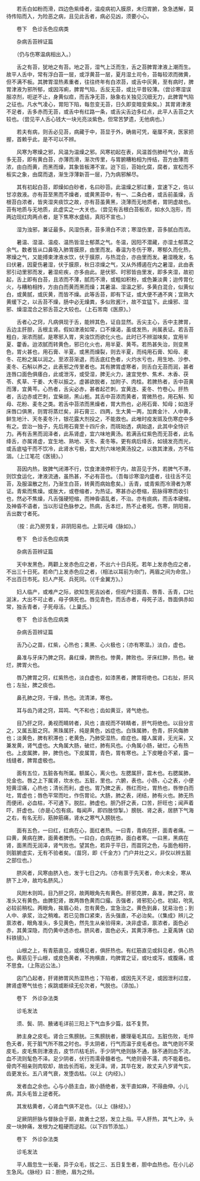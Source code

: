 <!-- { "loadSidebar": true } -->
　　若舌白如粉而滑，四边色紫绛者，温疫病初入膜原，未归胃腑，急急透解，莫待传陷而入，为险恶之病，且见此舌者，病必见凶，须要小心。

　　卷下　色诊舌色应病类

　　杂病舌苔辨证篇

　　（仍与伤寒温病相出入。）

　　舌之有苔，犹地之有苔。地之苔，湿气上泛而生，舌之苔脾胃津液上潮而生。故平人舌中，常有浮白苔一层，或浮黄苔一层，夏月湿土司令，苔每较浓而微黄，但不满不板。其脾胃湿热素重者，往往终年有白浓苔，或舌中灰黄，至有病时，脾胃津液为邪所郁，或因泻痢，脾胃气陷，舌反无苔，或比平昔较薄。（尝诊寒湿误服凉剂，呃逆不止，身黄似疸，而舌净无苔，脉象右关独见沉细无力，此脾胃气陷之征也。凡水气凌心，胃阳下陷，每忽变无苔，日久即变暗变紫矣。）其胃肾津液不足者，舌多赤而无苔，或舌中有红路一条，或舌尖舌边多红点，此平人舌苔之大较也。（尝见平人舌心钱大一块光亮淡紫色，但常苦梦遗，无他病也。）

　　若夫有病，则舌必见苔，病藏于中，苔显于外，确凿可凭，毫厘不爽，医家把握，首赖乎此，是不可以不辨。

　　风寒为寒燥之邪，风温为温燥之邪。风寒初起在表，风温首伤肺经气分，故舌多无苔，即有黄白苔，亦薄而滑，渐次传里，与胃腑糟粕相为抟结，苔方由薄而浓，由白而黄，而黑而燥，其象皆板滞不宣。迨下后，苔始化腐，腐者，宣松而不板实之象，由腐而退，渐生浮薄新苔一层，乃为病邪解尽。

　　其有初起白苔，即燥如白砂者，名曰砂苔。此温燥之邪过重，宜速下之，佐以甘凉救液。亦有苔至黑而不燥者，或黄黑苔中，有一、二条白者，或舌前虽燥，舌根苔白浓者，皆夹湿夹痰饮之故，亦有苔虽黄黑，浇薄而无地质者，胃阴虚故也。苔有地质与无地质，此虚实之一大关也。（尝见有舌根白苔板浓，如水久泡形，而两边现红肉两点者，是下焦寒水盛结，真阳不宣也。）

　　湿为浊邪，兼证最多。风湿伤表，苔多滑白不浓；寒湿伤里，苔多腻白而浓。

　　暑温、湿温、温疫、温热皆湿土郁蒸之气。冬温，因阳不潜藏，亦湿土郁蒸之余气。数者皆从口鼻吸入肺胃膜原，由里而发。春温为冬伤于寒，寒郁久而化热，寒燥之气，又能搏束津液水饮，伏于膜原，与热混合，亦由里而发。暑湿晚发，名曰伏暑，因夏伤暑湿，伏于膜原，秋日凉燥之气，又从外搏遏在内之暑湿，此由表邪引动里邪而发，暑湿疟疾，亦多由此。是伏邪、时邪皆由里发，即多夹湿，故初起，舌上即有白苔，且浓而不薄，腻而不滑，或粗如积粉，或色兼淡黄；迨传胃化火，与糟粕相抟，方由白而黄而黑而燥；其暑温、湿温之邪，多黄白混合，似黄似白，或黄腻，或灰黄，而皆不燥。此等舌苔，即有下证，或大便不通不爽；宜熟大黄缓下之，以舌苔不燥，肠中必无燥粪，多似败酱汁，故不宜猛下。此燥邪、湿邪、燥湿混合之邪舌苔之大较也。（上石芾南《医原》。）

　　舌者心之窍，凡病俱现于舌，能辨其色，证自显然。舌尖主心，舌中主脾胃，舌边主肝胆，舌根主肾。假如津液如常，口不燥渴，虽或发热，尚属表证。若舌苔粗白，渐浓而腻，是寒邪入胃，夹浊饮而欲化火也。此时已不辨滋味矣，宜用半夏、藿香。迨浓腻而转黄色，邪已化火也，用半夏、黄芩。若热甚失治，则变黑色，胃火甚也，用石膏、半夏。或黑而燥裂，则去半夏，而纯用石膏、知母、麦冬、花粉之属以润之。至浓苔渐退，而舌底红色者，火灼水亏也，用生地、沙参、麦冬、石斛以养之，此表邪之传里者也。其有脾胃虚寒者，则舌白无苔而润，甚者连唇口面色俱痿白，此或泄泻，或受湿，脾无火力，速宜党参、焦术、木香、茯苓、炙草、干姜、大枣以振之。虚甚欲脱者，加附子、肉桂。若脾热者，舌中苔黄而薄，宜黄芩。心热者，舌尖必赤，甚者起芒刺，宜黄连、麦冬、竹卷心。肝热者，舌边赤或芒刺，宜柴胡，黑山栀。其舌中苔浓而黄者，胃微热也，用石斛、知母、花粉、麦冬之类。若舌中苔浓而黑燥者，胃大热也，必用石膏、知母；如连牙床唇口俱黑，则胃将蒸烂矣，非石膏三、四两，生大黄一两，加粪金汁、人中黄，鲜生地汁、天冬麦冬汁，银花露大剂投之，不能救也。此唯时疫发斑及伤寒症中多有之。尝治一独子，先后用石膏至十四斤余，而斑始透，病始退，此其中全恃识力。再有舌黑而润泽者，此系肾虚，宜六味地黄汤。若满舌红紫色而无苔者，此名绛舌，亦属肾虚，宜生地、熟地、天冬、麦冬等。更有病后绛舌，如镜发亮而光，或舌底嗌干而不饮冷，此肾水亏极，宜大剂六味地黄汤投之，以救其津液，方不枯涸。（上江笔花《医镜》。）

　　苔因内热，致脾气闭滞不行，饮食津液停积于内，故苔见于外，若脾气不滞，则饮食运化，津液流通，虽热甚，不必有苔也。（吾每诊寒湿内盛者，往往舌不见苔，及服温散之剂，乃渐生白苔，转黄而病始愈矣。）舌青，或青紫而冷滑者为寒证。青紫而焦燥。或胀大，或卷缩者，为热证。寒甚亦必卷缩，筋脉得寒而收引也，然必不焦燥，凡舌强硬短缩，而神昏语乱者，不治。亦有痰病，而舌本硬缩，及神昏不语者，当以形证色脉参之。热病，舌本烂，热不止者死。伤寒，阴阳易，舌出数寸者死。

　　（按：此乃房劳复，非阴阳易也。上郭元峰《脉如》。）

　　卷下　色诊舌色应病类

　　杂病舌苔辨证篇

　　天中发黑色，两颧上发赤色应之者，不出六十日兵死。若年上发赤色应之者，不出三十日死。若命门上发赤色应之者，（相法以耳前为命门，两眉之间为命宫。）不出百日市死。妇人产死、兵死同。（《千金翼方》。）

　　妇人临产，或难产之际，欲知生死吉凶者，但视产妇面青、唇青、舌青，口吐涎沫，大出不可止者，母子俱死也。唇见青色，而舌赤者，母死子活，唇面俱赤如常，独舌青者，子死母活。（上巢氏。）

　　卷下　色诊舌色应病类

　　杂病舌苔辨证篇

　　舌乃心之苗，红紫，心热也；熏黑、心火极也；（亦有寒湿。）淡白，虚也。

　　鼻准与牙床乃脾之窍。鼻红燥，脾热也。惨黄，脾败也。牙床红肿，热也。破烂，脾胃火也。

　　唇乃脾胃之窍，红紫热也，淡白虚也，如漆黑者，脾胃将绝也。口右扯，肝风也；左扯，脾之痰也。

　　鼻孔肺之窍，干燥，热也。流清涕，寒也。

　　耳与齿乃肾之窍，耳鸣、气不和也；齿如黄豆，肾气绝也。

　　目乃肝之窍，勇视而睛转者，风也；直视而不转睛者，肝气将绝也。以目分言之，又属五脏之窍。黑珠属肝，纯是黄色，凶症也。白珠属肺，色青，肝风侮肺也；淡黄色，脾有积滞也；老黄色，乃肺受湿热，疸症也。瞳人属肾，无光采，又兼发黄，肾气虚也。大角属大肠，破烂，肺有风也。小角属小肠，破烂，心有热也。上皮属脾，肿，脾伤也。下皮属胃，青色，胃有寒也。上下皮睡合不紧，露一线缝者，脾胃虚极也。

　　面有五位，五脏各有所属。额属心，离火也。左腮属肝，震木也。右腮属肺，兑金也。唇之上下属肾，坎水也。五脏，里也。六腑，表也。小肠，心之表，小便短黄涩痛，心热也；清长而利，虚也。胃乃脾之表，唇红而吐，胃热也，唇惨白而吐，胃虚也；唇色平常而吐，作伤胃论。大肠，肺之表，闭结，肺有火也。肺无热而便闭，必血枯，不可通下。脱肛。肺虚也。胆乃肝之表，口苦，肝旺也；闻声着吓，肝虚也。（亦是心包有痰。每闻声，即四肢惊掣。）膀胱、肾之表，居脐下气海之右，有名无形，筋肿筋痛，肾水之寒气入膀胱也。

　　面有五色，一曰红，红病在心，面红者热。一曰青，青病在肝，面青者痛。一曰黄，黄病在脾，面黄者脾伤。一曰白，白病在肺，面白者寒。一曰黑，黑病在肾，面黑而无润泽，肾气败也。望其色，若异于平日，而苗窍之色，与面色相符，则脏腑虚实，无有不验者矣。（苗窍，即《千金方》门户井灶之义，非仅以辨五脏之部位也。）

　　脐风者，风寒由脐入也，发于七日之内。（亦有禀于先天者，命火未全，寒从脐下上冲，故均名脐风。）

　　风附木则鸣，目乃肝之窍，故两眼角先有黄色。肝邪克脾，鼻准，脾之窍，故准头又有黄色。由脾犯肾，故两唇色黄而口撮。舌强者，肾邪犯心也。初起，吮乳必较前稍松。两眼角，挨眉心处，忽有黄色，宜急治之。黄色到鼻，犹易治也；到人中、承浆，治之稍难。若已见唇口紧束，舌头强直，不必治矣。（《集成》辨儿之禀浓者，眼角准头，多见黄色，然先生从亲验得来，决非虚语，禀浓者，面色必赤，其黄深隐，而仍黄中透赤也。脐风者，面色必夭，其黄浮滞也。上夏禹铸《幼科铁镜》。）

　　山根之上，有青筋直见，或横见者，俱肝热也。有红筋直见或斜见者，俱心热也。黄筋见于山根，或皮色黄者，不拘横直，均脾胃之证，或吐或泻，或腹痛，或不思食。（上陈远公法。）

　　囟门凸起者，肝肾肺胃风热湿热也；下陷者，或因先天不足，或因泄利过度，脾肾虚寒气怯也；疾跳或断续无伦次者，气脱也。（添加。）

　　卷下　外诊杂法类

　　诊毛发法

　　须、鬓、阴、腋诸毛详前三阳上下气血多少篇，兹不复赘。

　　肺主身之皮毛。肾合三焦膀胱。三焦膀胱者，腠理毫毛其应。五脏伤败，毛悴色夭者，死于脏气所不胜之时也。手太阴者，行气而温于皮毛者也。故气绝则不荣皮毛，皮毛焦则津液去，皮节爪枯毛折。手少阴气绝则脉不通，脉不通则血不流，血不流则髦色不泽。足少阴者，伏行而濡骨髓者也。气绝则骨不濡，肉不能着也。骨肉不相亲则肉软却，故齿长而垢，发无泽。肾，其华在发，故丈夫八岁肾气实，齿更发长。五八肾气衰，发堕齿枯。（以上《内经》。）

　　发者血之余也。心与小肠主血，故小肠绝者，发干直如麻，不得曲伸。小儿病，其头毛皆上逆者死。

　　其发枯黄者，心肾血气俱不足也。（以上《脉经》。）

　　足厥阴肝脉与督脉会于巅，故勇士之怒，发立上指。平人肝热，其气上冲，头皮一块肿痛，发根为之粗硬而逆起。（以下四节添加。）

　　卷下　外诊杂法类

　　诊毛发法

　　平人眉忽生一长毫，异于众毛，拔之三、五日复生者，胆中血热也。在小儿必生急风。《脉经》曰：胆绝，眉为之倾。

